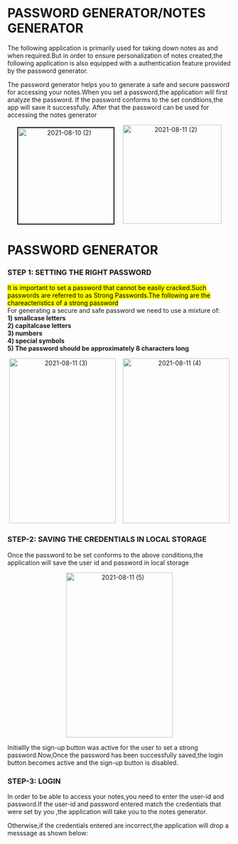 <h1>PASSWORD GENERATOR/NOTES GENERATOR</h1>
<p>The following application is primarily used for taking down notes as and when required.But in order to ensure personalization of notes created,the following application is also equipped with a authentication feature provided by the password generator.
  
 </p> 

<p>The password generator helps you to generate a safe and secure password for accessing your notes.When you set a password,the application will first analyze the password. If the password conforms to the set conditions,the app will save it successfully. After that the password can be used for accessing the notes generator</p>
 <p align="center">
 <img width="215" style="pad" alt="2021-08-10 (2)" src="https://user-images.githubusercontent.com/82633814/128963709-e0704aa0-23fc-40ff-8b89-627aaa536d3b.png" border="2">&nbsp;&nbsp;&nbsp;&nbsp;
  <img width="222" alt="2021-08-11 (2)" src="https://user-images.githubusercontent.com/82633814/128964151-37018675-c084-44fd-bdd0-414349f4a16a.png">

  
  </p>
  
<h1>PASSWORD GENERATOR</h1>
<h3>STEP 1: SETTING THE RIGHT PASSWORD</h3>
<p><mark>It is important to set a password that cannot be easily cracked.Such passwords are referred to as Strong Passwords.The following are the chareacteristics of a strong password</mark><br>
For generating a secure and safe password we need to use a mixture of:<br><b>1) smallcase letters</b><br><b>2) capitalcase letters</b><br><b>3) numbers</b><br><b>4) special symbols</b><br><b>5) The password should be approximately 8 characters long</b></p>
<p align="center">
<img width="240" height="370" alt="2021-08-11 (3)" src="https://user-images.githubusercontent.com/82633814/128970964-12888477-d39d-4c84-ad08-f68d4df65668.png">&nbsp;&nbsp;&nbsp;
<img width="240" height="370" alt="2021-08-11 (4)" src="https://user-images.githubusercontent.com/82633814/128974327-1118d72b-b2b6-4366-b7d5-5c8dcdd7b451.png">
  
</p>  
<h3>STEP-2: SAVING THE CREDENTIALS IN LOCAL STORAGE</h3>
<p>Once the password to be set conforms to the above conditions,the application will save the user id and password in local storage</p>
<p align="center"><img align="center" width="240" height="370" alt="2021-08-11 (5)" src="https://user-images.githubusercontent.com/82633814/128978790-d24b9ebf-f9be-4645-8c5d-b0427119b675.png"></p>
<p>Initiallly the sign-up button was active for the user to set a strong password.Now,Once the password has been successfully saved,the login button becomes active and the sign-up button is disabled.
  
 <h3>STEP-3: LOGIN</h3>
 <p>In order to be able to access your notes,you need to enter the user-id and password.If the user-id and password entered match the credentials that were set by you ,the application will take you to the notes generator.<br>
  
  
  Otherwise,if the credentials entered are incorrect,the application will drop a messsage as shown below:<br>
  
  </p>
  






